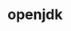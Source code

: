 ---
title: "openjdk"
layout: cache
categories: [package, v0.18.1]
meta: {"versions": ["1.8.0_191-b12", "1.8.0_265-b01", "11.0.15_10"], "compilers": ["gcc@=7.3.1", "gcc@=7.5.0"], "oss": ["amzn2", "ubuntu18.04"], "platforms": ["linux"], "targets": ["aarch64", "graviton2", "x86_64", "x86_64_v3", "x86_64_v4"], "stacks": ["aws-ahug", "aws-ahug-aarch64", "aws-isc", "aws-isc-aarch64", "build_systems", "e4s", "root"], "num_specs": 9, "num_specs_by_stack": {"root": 9, "aws-isc": 4, "aws-isc-aarch64": 4, "aws-ahug-aarch64": 2, "aws-ahug": 2, "build_systems": 1, "e4s": 1}}
spec_details: [{"hash": "bpfb7lpjoud5avyn22cb6cclrypkfwjc", "compiler": "gcc@=7.3.1", "versions": ["1.8.0_265-b01"], "os": "amzn2", "platform": "linux", "target": "x86_64_v3", "variants": [], "stacks": ["root", "aws-isc"], "size": "-", "tarball": "https://binaries.spack.io/v0.18.1/build_cache/linux-amzn2-x86_64_v3/gcc-7.3.1/openjdk-1.8.0_265-b01/linux-amzn2-x86_64_v3-gcc-7.3.1-openjdk-1.8.0_265-b01-bpfb7lpjoud5avyn22cb6cclrypkfwjc.spack"}, {"hash": "jse6qfjolhi6su7gvvgfd43jxbdumuc7", "compiler": "gcc@=7.3.1", "versions": ["11.0.15_10"], "os": "amzn2", "platform": "linux", "target": "graviton2", "variants": [], "stacks": ["root", "aws-isc-aarch64", "aws-ahug-aarch64"], "size": "-", "tarball": "https://binaries.spack.io/v0.18.1/build_cache/linux-amzn2-graviton2/gcc-7.3.1/openjdk-11.0.15_10/linux-amzn2-graviton2-gcc-7.3.1-openjdk-11.0.15_10-jse6qfjolhi6su7gvvgfd43jxbdumuc7.spack"}, {"hash": "2os4lzfgzvygi5fispn6nqqkfpm6v5y4", "compiler": "gcc@=7.3.1", "versions": ["11.0.15_10"], "os": "amzn2", "platform": "linux", "target": "x86_64_v3", "variants": [], "stacks": ["aws-ahug", "root", "aws-isc"], "size": "-", "tarball": "https://binaries.spack.io/v0.18.1/build_cache/linux-amzn2-x86_64_v3/gcc-7.3.1/openjdk-11.0.15_10/linux-amzn2-x86_64_v3-gcc-7.3.1-openjdk-11.0.15_10-2os4lzfgzvygi5fispn6nqqkfpm6v5y4.spack"}, {"hash": "4f7zs6yih25g4wrvdtzk2gsnamj22mwl", "compiler": "gcc@=7.3.1", "versions": ["1.8.0_265-b01"], "os": "amzn2", "platform": "linux", "target": "x86_64_v4", "variants": [], "stacks": ["root", "aws-isc"], "size": "-", "tarball": "https://binaries.spack.io/v0.18.1/build_cache/linux-amzn2-x86_64_v4/gcc-7.3.1/openjdk-1.8.0_265-b01/linux-amzn2-x86_64_v4-gcc-7.3.1-openjdk-1.8.0_265-b01-4f7zs6yih25g4wrvdtzk2gsnamj22mwl.spack"}, {"hash": "lkuk66aihqclphsou2tsaueiyfvlx55l", "compiler": "gcc@=7.3.1", "versions": ["1.8.0_191-b12"], "os": "amzn2", "platform": "linux", "target": "graviton2", "variants": [], "stacks": ["aws-isc-aarch64", "root"], "size": "-", "tarball": "https://binaries.spack.io/v0.18.1/build_cache/linux-amzn2-graviton2/gcc-7.3.1/openjdk-1.8.0_191-b12/linux-amzn2-graviton2-gcc-7.3.1-openjdk-1.8.0_191-b12-lkuk66aihqclphsou2tsaueiyfvlx55l.spack"}, {"hash": "7dqkotj6bsl34v6ax4n2qoucny3xjnp5", "compiler": "gcc@=7.5.0", "versions": ["11.0.15_10"], "os": "ubuntu18.04", "platform": "linux", "target": "x86_64", "variants": [], "stacks": ["build_systems", "root", "e4s"], "size": "-", "tarball": "https://binaries.spack.io/v0.18.1/build_cache/linux-ubuntu18.04-x86_64/gcc-7.5.0/openjdk-11.0.15_10/linux-ubuntu18.04-x86_64-gcc-7.5.0-openjdk-11.0.15_10-7dqkotj6bsl34v6ax4n2qoucny3xjnp5.spack"}, {"hash": "rt63tdmnguehbyngzhttcfzcc7ilnz5k", "compiler": "gcc@=7.3.1", "versions": ["11.0.15_10"], "os": "amzn2", "platform": "linux", "target": "x86_64_v4", "variants": [], "stacks": ["aws-ahug", "root", "aws-isc"], "size": "-", "tarball": "https://binaries.spack.io/v0.18.1/build_cache/linux-amzn2-x86_64_v4/gcc-7.3.1/openjdk-11.0.15_10/linux-amzn2-x86_64_v4-gcc-7.3.1-openjdk-11.0.15_10-rt63tdmnguehbyngzhttcfzcc7ilnz5k.spack"}, {"hash": "axpt5byk5xix4oqbpae2amp5awwnjx2n", "compiler": "gcc@=7.3.1", "versions": ["1.8.0_191-b12"], "os": "amzn2", "platform": "linux", "target": "aarch64", "variants": [], "stacks": ["aws-isc-aarch64", "root"], "size": "-", "tarball": "https://binaries.spack.io/v0.18.1/build_cache/linux-amzn2-aarch64/gcc-7.3.1/openjdk-1.8.0_191-b12/linux-amzn2-aarch64-gcc-7.3.1-openjdk-1.8.0_191-b12-axpt5byk5xix4oqbpae2amp5awwnjx2n.spack"}, {"hash": "ng6pfjayawwr45lm2dm4whkab5byhb3c", "compiler": "gcc@=7.3.1", "versions": ["11.0.15_10"], "os": "amzn2", "platform": "linux", "target": "aarch64", "variants": [], "stacks": ["root", "aws-isc-aarch64", "aws-ahug-aarch64"], "size": "-", "tarball": "https://binaries.spack.io/v0.18.1/build_cache/linux-amzn2-aarch64/gcc-7.3.1/openjdk-11.0.15_10/linux-amzn2-aarch64-gcc-7.3.1-openjdk-11.0.15_10-ng6pfjayawwr45lm2dm4whkab5byhb3c.spack"}]
---